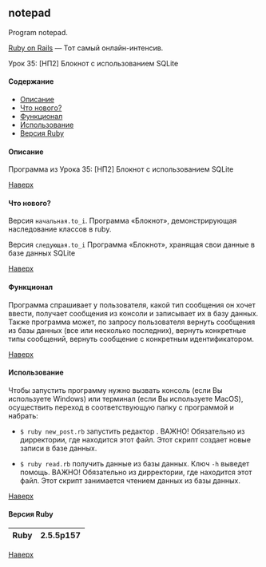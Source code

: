 <a name="to_lift"><h2>notepad</h1></a>
Program notepad.

[Ruby on Rails](https://goodprogrammer.ru/rails) — Тот самый онлайн-интенсив.

Урок 35: [НП2] Блокнот с использованием SQLite


#### Содержание
  - [Описание](#description)
  - [Что нового?](#what_is_new)
  - [Функционал](#update)
  - [Использование](#use)
  - [Версия Ruby](#ruby_version)

<a name="description"><h4>Описание</h4></a>

Программа из Урока 35: [НП2] Блокнот с использованием SQLite

[Наверх](#to_lift)

<a name="what_is_new"><h4>Что нового?</h4></a>

Версия `начальная.to_i`. Программа «Блокнот», демонстрирующая наследование классов в ruby.

Версия `следующая.to_i` Программа «Блокнот», хранящая свои данные в базе данных SQLite

[Наверх](#to_lift)

<a name="update"><h4>Функционал</h4></a>

Программа спрашивает у пользователя, какой тип сообщения он хочет ввести, получает сообщения из консоли и записывает их в базу данных. Также программа может, по запросу пользователя вернуть сообщения из базы данных (все или несколько последних), вернуть конкретные типы сообщений, вернуть сообщение с конкретным идентификатором.

[Наверх](#to_lift)

<a name="use"><h4>Использование</h4></a>

Чтобы запустить программу нужно вызвать консоль (если Вы используете Windows) или терминал (если Вы используете MacOS), осуществить переход в соответствующую папку с программой и набрать:

  * `$ ruby new_post.rb` запустить редактор . ВАЖНО! Обязательно из дирректории, где находится этот файл. Этот скрипт создает новые записи в базе данных.

  * `$ ruby read.rb` получить данные из базы данных. Ключ `-h` выведет помощь. ВАЖНО! Обязательно из дирректории, где находится этот файл. Этот скрипт занимается чтением данных из базы данных.


[Наверх](#to_lift)

<a name="ruby_version"><h4>Версия Ruby</h4></a>

Ruby|2.5.5p157
:---:|:---:

[Наверх](#to_lift)